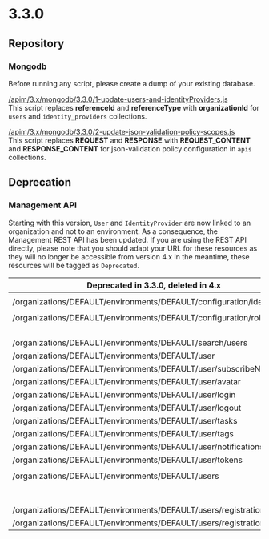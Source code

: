 # 3.3.0

## Repository

### Mongodb

Before running any script, please create a dump of your existing database.

[/apim/3.x/mongodb/3.3.0/1-update-users-and-identityProviders.js](https://raw.githubusercontent.com/gravitee-io/gravitee-api-management/master/gravitee-apim-repository/gravitee-apim-repository-mongodb/src/main/resources/scripts/3.3.0/1-update-users-and-identityProviders.js)\
This script replaces **referenceId** and **referenceType** with **organizationId** for `users` and `identity_providers` collections.

[/apim/3.x/mongodb/3.3.0/2-update-json-validation-policy-scopes.js](https://raw.githubusercontent.com/gravitee-io/gravitee-api-management/master/gravitee-apim-repository/gravitee-apim-repository-mongodb/src/main/resources/scripts/3.3.0/2-update-json-validation-policy-scopes.js)\
This script replaces **REQUEST** and **RESPONSE** with **REQUEST\_CONTENT** and **RESPONSE\_CONTENT** for json-validation policy configuration in `apis` collections.

## Deprecation

### Management API

Starting with this version, `User` and `IdentityProvider` are now linked to an organization and not to an environment. As a consequence, the Management REST API has been updated. If you are using the REST API directly, please note that you should adapt your URL for these resources as they will no longer be accessible from version 4.x In the meantime, these resources will be tagged as `Deprecated`.

| Deprecated in 3.3.0, deleted in 4.x                                     | Since 3.3.0                                        |
| ----------------------------------------------------------------------- | -------------------------------------------------- |
|                                                                         |                                                    |
| /organizations/DEFAULT/environments/DEFAULT/configuration/identities    | /organizations/DEFAULT/configuration/identities    |
|                                                                         |                                                    |
| /organizations/DEFAULT/environments/DEFAULT/configuration/rolescopes    | /organizations/DEFAULT/configuration/rolescopes    |
|                                                                         |                                                    |
|                                                                         |                                                    |
|                                                                         |                                                    |
|                                                                         |                                                    |
| /organizations/DEFAULT/environments/DEFAULT/search/users                | /organizations/DEFAULT/search/users                |
| /organizations/DEFAULT/environments/DEFAULT/user                        | /organizations/DEFAULT/user                        |
| /organizations/DEFAULT/environments/DEFAULT/user/subscribeNewsletter    | /organizations/DEFAULT/user/subscribeNewsletter    |
| /organizations/DEFAULT/environments/DEFAULT/user/avatar                 | /organizations/DEFAULT/user/avatar                 |
| /organizations/DEFAULT/environments/DEFAULT/user/login                  | /organizations/DEFAULT/user/login                  |
| /organizations/DEFAULT/environments/DEFAULT/user/logout                 | /organizations/DEFAULT/user/logout                 |
| /organizations/DEFAULT/environments/DEFAULT/user/tasks                  | /organizations/DEFAULT/user/tasks                  |
| /organizations/DEFAULT/environments/DEFAULT/user/tags                   | /organizations/DEFAULT/user/tags                   |
| /organizations/DEFAULT/environments/DEFAULT/user/notifications          | /organizations/DEFAULT/user/notifications          |
| /organizations/DEFAULT/environments/DEFAULT/user/tokens                 | /organizations/DEFAULT/user/tokens                 |
|                                                                         |                                                    |
| /organizations/DEFAULT/environments/DEFAULT/users                       | /organizations/DEFAULT/users                       |
|                                                                         |                                                    |
|                                                                         |                                                    |
|                                                                         |                                                    |
|                                                                         |                                                    |
|                                                                         |                                                    |
|                                                                         |                                                    |
|                                                                         |                                                    |
| /organizations/DEFAULT/environments/DEFAULT/users/registration          | /organizations/DEFAULT/users/registration          |
| /organizations/DEFAULT/environments/DEFAULT/users/registration/finalize | /organizations/DEFAULT/users/registration/finalize |
